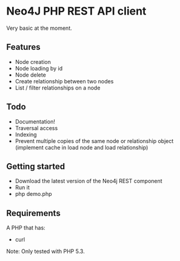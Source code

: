 # Neo4J PHP REST API client #

Very basic at the moment.

## Features ##

* Node creation
* Node loading by id
* Node delete
* Create relationship between two nodes
* List / filter relationships on a node

## Todo ##

* Documentation!
* Traversal access
* Indexing
* Prevent multiple copies of the same node or relationship object (implement cache in load node and load relationship)

## Getting started ##

* Download the latest version of the Neo4j REST component
* Run it
* php demo.php

## Requirements ##

A PHP that has:

* curl

Note: Only tested with PHP 5.3.